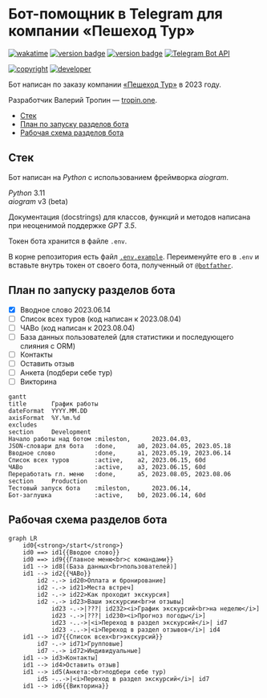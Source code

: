# Бот-помощник в Telegram для компании «Пешеход Тур»

[![wakatime](https://wakatime.com/badge/github/tropintropin/telegram_bot_peshehod_chat.svg)](https://wakatime.com/badge/github/tropintropin/telegram_bot_peshehod_chat)
[![version badge](https://img.shields.io/badge/Python-3.10_|_3.11-blue.svg)](https://docs.aiogram.dev/en/dev-3.x/)
[![version badge](https://img.shields.io/badge/aiogram-3.0.0b9-blue.svg)](https://docs.aiogram.dev/en/dev-3.x/)
[![Telegram Bot API](https://img.shields.io/badge/dynamic/json?color=blue&logo=telegram&label=Telegram%20Bot%20API&query=%24.api.version&url=https%3A%2F%2Fraw.githubusercontent.com%2Faiogram%2Faiogram%2Fdev-3.x%2F.butcher%2Fschema%2Fschema.json&style=flat-square)](https://core.telegram.org/bots/api)

[![copyright](https://img.shields.io/badge/©_Peshehod_Tour-2023-blue.svg)](https://peshehodtour.ru)
[![developer](https://img.shields.io/badge/Developer-Valery_Tropin-blue.svg)](https://tropin.one)

Бот написан по заказу компании [«Пешеход Тур»](https://peshehodtour.ru) в 2023 году.

Разработчик Валерий Тропин — [tropin.one](https://tropin.one).

<!-- vim-markdown-toc GFM -->

* [Стек](#Стек)
* [План по запуску разделов бота](#План-по-запуску-разделов-бота)
* [Рабочая схема разделов бота](#Рабочая-схема-разделов-бота)

<!-- vim-markdown-toc -->

## Стек

Бот написан на *Python* с использованием фреймворка *aiogram*.

*Python* 3.11  
*aiogram* v3 (beta)

Документация (docstrings) для классов, функций и методов написана при неоценимой поддержке *GPT 3.5*.

Токен бота хранится в файле `.env`.

В корне репозитория есть файл [`.env.example`](.env.example). Переименуйте его в `.env`
и вставьте внутрь токен от своего бота, полученный от [`@botfather`](https://t.me/botfather).


## План по запуску разделов бота

- [x] Вводное слово 2023.06.14
- [ ] Список всех туров (код написан к 2023.08.04)
- [ ] ЧАВо (код написан к 2023.08.04)
- [ ] База данных пользователей (для статистики и последующего слияния с ORM)
- [ ] Контакты
- [ ] Оставить отзыв
- [ ] Анкета (подбери себе тур)
- [ ] Викторина

```mermaid
gantt
title       График работы
dateFormat  YYYY.MM.DD
axisFormat  %Y.%m.%d
excludes    
section     Development
Начало работы над ботом :mileston,      2023.04.03, 
JSON-словари для бота   :done,      a0, 2023.04.05, 2023.05.18
Вводное слово           :done,      a1, 2023.05.19, 2023.06.14
Список всех туров       :active,    a2, 2023.06.15, 60d
ЧАВо                    :active,    a3, 2023.06.15, 60d
Переработать гл. меню   :done,      a5, 2023.08.05, 2023.08.06
section     Production
Тестовый запуск бота    :mileston,      2023.06.14,
Бот-заглушка            :active,    b0, 2023.06.14, 60d
```

## Рабочая схема разделов бота

```mermaid
graph LR
    id0{<strong>/start</strong>}
    id0 ==> id1{{Вводое слово}}
    id0 ==> id9{{Главное меню<br>с командами}}
    id1 --> id8[(База данных<br>пользователей)]
    id1 --> id2{{ЧАВо}}
        id2 -.-> id20>Оплата и бронирование]
        id2 -.-> id21>Места встреч]
        id2 -.-> id22>Как проходит экскурсия]
        id2 -.-> id23>Ваши экскурсии<br>и отзывы]
            id23 -.->|???| id232><i>График экскурсий<br>на неделю</i>]
            id23 -.->|???| id230><i>Прогноз погоды</i>]
            id23 -..->|<i>Переход в раздел экскурсий</i>| id7
            id23 -..->|<i>Переход в раздел отзывов</i>| id4
    id1 --> id7{{Список всех<br>экскурсий}}
        id7 -.-> id71>Групповые]
        id7 -.-> id72>Индивидуальные]
    id1 --> id3>Контакты]
    id1 --> id4>Оставить отзыв]
    id1 --> id5(Анкета:<br>подбери себе тур)
        id5 -..->|<i>Переход в раздел экскурсий</i>| id7
    id1 --> id6{{Викторина}}
```

